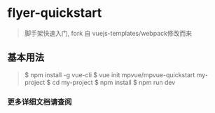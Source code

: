 
# flyer-quickstart

> 脚手架快速入门, fork 自 vuejs-templates/webpack修改而来

## 基本用法

> $ npm install -g vue-cli
> $ vue init mpvue/mpvue-quickstart my-project
> $ cd my-project
> $ npm install
> $ npm run dev

### 更多详细文档请查阅